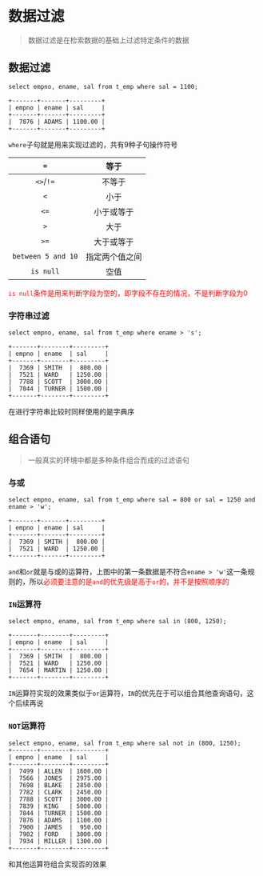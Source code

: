 # 数据过滤

> 数据过滤是在检索数据的基础上过滤特定条件的数据



## 数据过滤

```shell
select empno, ename, sal from t_emp where sal = 1100;
```

```shell
+-------+-------+---------+
| empno | ename | sal     |
+-------+-------+---------+
|  7876 | ADAMS | 1100.00 |
+-------+-------+---------+
```

`where`子句就是用来实现过滤的，共有9种子句操作符号

|        `=`         |      等于      |
| :----------------: | :------------: |
|     `<>`/`!=`      |     不等于     |
|        `<`         |      小于      |
|        `<=`        |   小于或等于   |
|        `>`         |      大于      |
|        `>=`        |   大于或等于   |
| `between 5 and 10` | 指定两个值之间 |
|     `is null`      |      空值      |

<font color="red">`is null`条件是用来判断字段为空的，即字段不存在的情况，不是判断字段为0</font>



### 字符串过滤

```shell
select empno, ename, sal from t_emp where ename > 's';
```

```shell
+-------+--------+---------+
| empno | ename  | sal     |
+-------+--------+---------+
|  7369 | SMITH  |  800.00 |
|  7521 | WARD   | 1250.00 |
|  7788 | SCOTT  | 3000.00 |
|  7844 | TURNER | 1500.00 |
+-------+--------+---------+
```

在进行字符串比较时同样使用的是字典序



## 组合语句

> 一般真实的环境中都是多种条件组合而成的过滤语句



### 与或

```shell
select empno, ename, sal from t_emp where sal = 800 or sal = 1250 and ename > 'w';
```

```shell
+-------+-------+---------+
| empno | ename | sal     |
+-------+-------+---------+
|  7369 | SMITH |  800.00 |
|  7521 | WARD  | 1250.00 |
+-------+-------+---------+
```

`and`和`or`就是与或的运算符，上图中的第一条数据是不符合`ename > 'w'`这一条规则的，所以<font color="red">必须要注意的是`and`的优先级是高于`or`的，并不是按照顺序的</font>



### `IN`运算符

```shell
select empno, ename, sal from t_emp where sal in (800, 1250);
```

```shell
+-------+--------+---------+
| empno | ename  | sal     |
+-------+--------+---------+
|  7369 | SMITH  |  800.00 |
|  7521 | WARD   | 1250.00 |
|  7654 | MARTIN | 1250.00 |
+-------+--------+---------+
```

`IN`运算符实现的效果类似于`or`运算符，`IN`的优先在于可以组合其他查询语句，这个后续再说



### `NOT`运算符

```shell
select empno, ename, sal from t_emp where sal not in (800, 1250);
+-------+--------+---------+
| empno | ename  | sal     |
+-------+--------+---------+
|  7499 | ALLEN  | 1600.00 |
|  7566 | JONES  | 2975.00 |
|  7698 | BLAKE  | 2850.00 |
|  7782 | CLARK  | 2450.00 |
|  7788 | SCOTT  | 3000.00 |
|  7839 | KING   | 5000.00 |
|  7844 | TURNER | 1500.00 |
|  7876 | ADAMS  | 1100.00 |
|  7900 | JAMES  |  950.00 |
|  7902 | FORD   | 3000.00 |
|  7934 | MILLER | 1300.00 |
+-------+--------+---------+
```

和其他运算符组合实现否的效果

